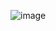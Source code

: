 ![image](https://github.com/CastleSilver/iOS_Swift_sample_APP/assets/95426849/93b1e5a5-a192-4a43-bd62-1ec2268501ac)
